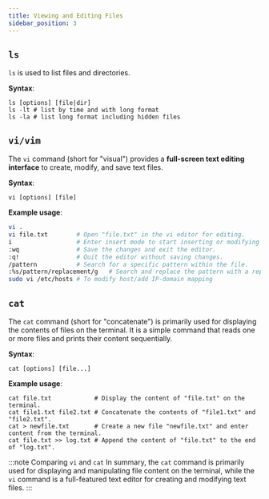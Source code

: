 ```yaml
---
title: Viewing and Editing Files
sidebar_position: 3
---
```


## `ls`

`ls` is used to list files and directories.

**Syntax**:

```shell
ls [options] [file|dir]
ls -lt # list by time and with long format
ls -la # list long format including hidden files
```

## `vi/vim`

The `vi` command (short for "visual") provides a **full-screen text editing interface** to create, modify, and save text files.

**Syntax**:

```shell
vi [options] [file]
```

**Example usage**:

```bash
vi .
vi file.txt        # Open "file.txt" in the vi editor for editing.
i                  # Enter insert mode to start inserting or modifying text.
:wq                # Save the changes and exit the editor.
:q!                # Quit the editor without saving changes.
/pattern           # Search for a specific pattern within the file.
:%s/pattern/replacement/g   # Search and replace the pattern with a replacement.
sudo vi /etc/hosts # To modify host/add IP-domain mapping
```

## `cat`

The `cat` command (short for "concatenate") is primarily used for displaying the contents of files on the terminal. It is a simple command that reads one or more files and prints their content sequentially.

**Syntax**:

```shell
cat [options] [file...]
```

**Example usage**:

```shell
cat file.txt            # Display the content of "file.txt" on the terminal.
cat file1.txt file2.txt # Concatenate the contents of "file1.txt" and "file2.txt".
cat > newfile.txt       # Create a new file "newfile.txt" and enter content from the terminal.
cat file.txt >> log.txt # Append the content of "file.txt" to the end of "log.txt".
```

:::note Comparing `vi` and `cat`
In summary, the `cat` command is primarily used for displaying and manipulating file content on the terminal, while the `vi` command is a full-featured text editor for creating and modifying text files.
:::
